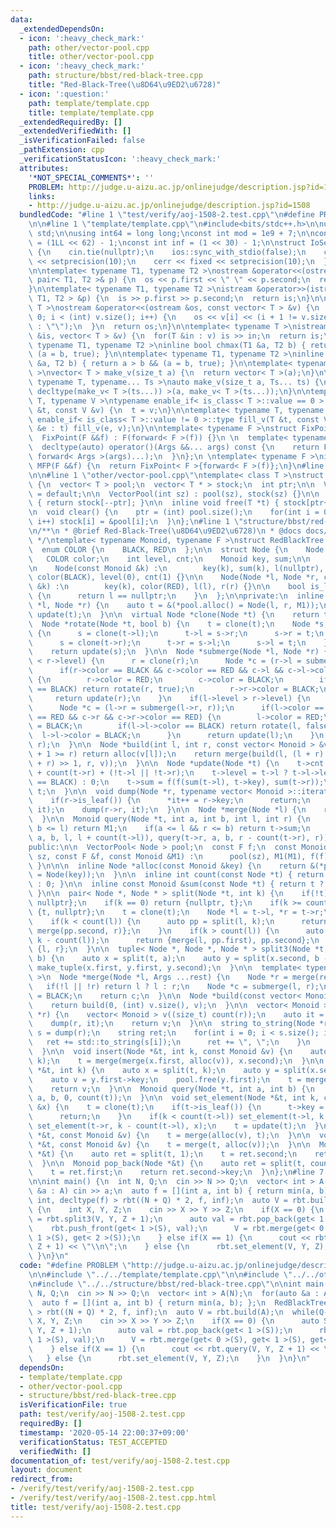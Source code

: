 ```yaml
---
data:
  _extendedDependsOn:
  - icon: ':heavy_check_mark:'
    path: other/vector-pool.cpp
    title: other/vector-pool.cpp
  - icon: ':heavy_check_mark:'
    path: structure/bbst/red-black-tree.cpp
    title: "Red-Black-Tree(\u8D64\u9ED2\u6728)"
  - icon: ':question:'
    path: template/template.cpp
    title: template/template.cpp
  _extendedRequiredBy: []
  _extendedVerifiedWith: []
  _isVerificationFailed: false
  _pathExtension: cpp
  _verificationStatusIcon: ':heavy_check_mark:'
  attributes:
    '*NOT_SPECIAL_COMMENTS*': ''
    PROBLEM: http://judge.u-aizu.ac.jp/onlinejudge/description.jsp?id=1508
    links:
    - http://judge.u-aizu.ac.jp/onlinejudge/description.jsp?id=1508
  bundledCode: "#line 1 \"test/verify/aoj-1508-2.test.cpp\"\n#define PROBLEM \"http://judge.u-aizu.ac.jp/onlinejudge/description.jsp?id=1508\"\
    \n\n#line 1 \"template/template.cpp\"\n#include<bits/stdc++.h>\n\nusing namespace\
    \ std;\n\nusing int64 = long long;\nconst int mod = 1e9 + 7;\n\nconst int64 infll\
    \ = (1LL << 62) - 1;\nconst int inf = (1 << 30) - 1;\n\nstruct IoSetup {\n  IoSetup()\
    \ {\n    cin.tie(nullptr);\n    ios::sync_with_stdio(false);\n    cout << fixed\
    \ << setprecision(10);\n    cerr << fixed << setprecision(10);\n  }\n} iosetup;\n\
    \n\ntemplate< typename T1, typename T2 >\nostream &operator<<(ostream &os, const\
    \ pair< T1, T2 >& p) {\n  os << p.first << \" \" << p.second;\n  return os;\n\
    }\n\ntemplate< typename T1, typename T2 >\nistream &operator>>(istream &is, pair<\
    \ T1, T2 > &p) {\n  is >> p.first >> p.second;\n  return is;\n}\n\ntemplate< typename\
    \ T >\nostream &operator<<(ostream &os, const vector< T > &v) {\n  for(int i =\
    \ 0; i < (int) v.size(); i++) {\n    os << v[i] << (i + 1 != v.size() ? \" \"\
    \ : \"\");\n  }\n  return os;\n}\n\ntemplate< typename T >\nistream &operator>>(istream\
    \ &is, vector< T > &v) {\n  for(T &in : v) is >> in;\n  return is;\n}\n\ntemplate<\
    \ typename T1, typename T2 >\ninline bool chmax(T1 &a, T2 b) { return a < b &&\
    \ (a = b, true); }\n\ntemplate< typename T1, typename T2 >\ninline bool chmin(T1\
    \ &a, T2 b) { return a > b && (a = b, true); }\n\ntemplate< typename T = int64\
    \ >\nvector< T > make_v(size_t a) {\n  return vector< T >(a);\n}\n\ntemplate<\
    \ typename T, typename... Ts >\nauto make_v(size_t a, Ts... ts) {\n  return vector<\
    \ decltype(make_v< T >(ts...)) >(a, make_v< T >(ts...));\n}\n\ntemplate< typename\
    \ T, typename V >\ntypename enable_if< is_class< T >::value == 0 >::type fill_v(T\
    \ &t, const V &v) {\n  t = v;\n}\n\ntemplate< typename T, typename V >\ntypename\
    \ enable_if< is_class< T >::value != 0 >::type fill_v(T &t, const V &v) {\n  for(auto\
    \ &e : t) fill_v(e, v);\n}\n\ntemplate< typename F >\nstruct FixPoint : F {\n\
    \  FixPoint(F &&f) : F(forward< F >(f)) {}\n \n  template< typename... Args >\n\
    \  decltype(auto) operator()(Args &&... args) const {\n    return F::operator()(*this,\
    \ forward< Args >(args)...);\n  }\n};\n \ntemplate< typename F >\ninline decltype(auto)\
    \ MFP(F &&f) {\n  return FixPoint< F >{forward< F >(f)};\n}\n#line 4 \"test/verify/aoj-1508-2.test.cpp\"\
    \n\n#line 1 \"other/vector-pool.cpp\"\ntemplate< class T >\nstruct VectorPool\
    \ {\n  vector< T > pool;\n  vector< T * > stock;\n  int ptr;\n\n  VectorPool()\
    \ = default;\n\n  VectorPool(int sz) : pool(sz), stock(sz) {}\n\n  inline T *alloc()\
    \ { return stock[--ptr]; }\n\n  inline void free(T *t) { stock[ptr++] = t; }\n\
    \n  void clear() {\n    ptr = (int) pool.size();\n    for(int i = 0; i < pool.size();\
    \ i++) stock[i] = &pool[i];\n  }\n};\n#line 1 \"structure/bbst/red-black-tree.cpp\"\
    \n/**\n * @brief Red-Black-Tree(\u8D64\u9ED2\u6728)\n * @docs docs/red-black-tree.md\n\
    \ */\ntemplate< typename Monoid, typename F >\nstruct RedBlackTree {\npublic:\n\
    \  enum COLOR {\n    BLACK, RED\n  };\n\n  struct Node {\n    Node *l, *r;\n \
    \   COLOR color;\n    int level, cnt;\n    Monoid key, sum;\n\n    Node() {}\n\
    \n    Node(const Monoid &k) :\n        key(k), sum(k), l(nullptr), r(nullptr),\
    \ color(BLACK), level(0), cnt(1) {}\n\n    Node(Node *l, Node *r, const Monoid\
    \ &k) :\n        key(k), color(RED), l(l), r(r) {}\n\n    bool is_leaf() const\
    \ {\n      return l == nullptr;\n    }\n  };\n\nprivate:\n  inline Node *alloc(Node\
    \ *l, Node *r) {\n    auto t = &(*pool.alloc() = Node(l, r, M1));\n    return\
    \ update(t);\n  }\n\n  virtual Node *clone(Node *t) {\n    return t;\n  }\n\n\
    \  Node *rotate(Node *t, bool b) {\n    t = clone(t);\n    Node *s;\n    if(b)\
    \ {\n      s = clone(t->l);\n      t->l = s->r;\n      s->r = t;\n    } else {\n\
    \      s = clone(t->r);\n      t->r = s->l;\n      s->l = t;\n    }\n    update(t);\n\
    \    return update(s);\n  }\n\n  Node *submerge(Node *l, Node *r) {\n    if(l->level\
    \ < r->level) {\n      r = clone(r);\n      Node *c = (r->l = submerge(l, r->l));\n\
    \      if(r->color == BLACK && c->color == RED && c->l && c->l->color == RED)\
    \ {\n        r->color = RED;\n        c->color = BLACK;\n        if(r->r->color\
    \ == BLACK) return rotate(r, true);\n        r->r->color = BLACK;\n      }\n \
    \     return update(r);\n    }\n    if(l->level > r->level) {\n      l = clone(l);\n\
    \      Node *c = (l->r = submerge(l->r, r));\n      if(l->color == BLACK && c->color\
    \ == RED && c->r && c->r->color == RED) {\n        l->color = RED;\n        c->color\
    \ = BLACK;\n        if(l->l->color == BLACK) return rotate(l, false);\n      \
    \  l->l->color = BLACK;\n      }\n      return update(l);\n    }\n    return alloc(l,\
    \ r);\n  }\n\n  Node *build(int l, int r, const vector< Monoid > &v) {\n    if(l\
    \ + 1 >= r) return alloc(v[l]);\n    return merge(build(l, (l + r) >> 1, v), build((l\
    \ + r) >> 1, r, v));\n  }\n\n  Node *update(Node *t) {\n    t->cnt = count(t->l)\
    \ + count(t->r) + (!t->l || !t->r);\n    t->level = t->l ? t->l->level + (t->l->color\
    \ == BLACK) : 0;\n    t->sum = f(f(sum(t->l), t->key), sum(t->r));\n    return\
    \ t;\n  }\n\n  void dump(Node *r, typename vector< Monoid >::iterator &it) {\n\
    \    if(r->is_leaf()) {\n      *it++ = r->key;\n      return;\n    }\n    dump(r->l,\
    \ it);\n    dump(r->r, it);\n  }\n\n  Node *merge(Node *l) {\n    return l;\n\
    \  }\n\n  Monoid query(Node *t, int a, int b, int l, int r) {\n    if(r <= a ||\
    \ b <= l) return M1;\n    if(a <= l && r <= b) return t->sum;\n    return f(query(t->l,\
    \ a, b, l, l + count(t->l)), query(t->r, a, b, r - count(t->r), r));\n  }\n\n\
    public:\n\n  VectorPool< Node > pool;\n  const F f;\n  const Monoid M1;\n\n  RedBlackTree(int\
    \ sz, const F &f, const Monoid &M1) :\n      pool(sz), M1(M1), f(f) { pool.clear();\
    \ }\n\n\n  inline Node *alloc(const Monoid &key) {\n    return &(*pool.alloc()\
    \ = Node(key));\n  }\n\n  inline int count(const Node *t) { return t ? t->cnt\
    \ : 0; }\n\n  inline const Monoid &sum(const Node *t) { return t ? t->sum : M1;\
    \ }\n\n  pair< Node *, Node * > split(Node *t, int k) {\n    if(!t) return {nullptr,\
    \ nullptr};\n    if(k == 0) return {nullptr, t};\n    if(k >= count(t)) return\
    \ {t, nullptr};\n    t = clone(t);\n    Node *l = t->l, *r = t->r;\n    pool.free(t);\n\
    \    if(k < count(l)) {\n      auto pp = split(l, k);\n      return {pp.first,\
    \ merge(pp.second, r)};\n    }\n    if(k > count(l)) {\n      auto pp = split(r,\
    \ k - count(l));\n      return {merge(l, pp.first), pp.second};\n    }\n    return\
    \ {l, r};\n  }\n\n  tuple< Node *, Node *, Node * > split3(Node *t, int a, int\
    \ b) {\n    auto x = split(t, a);\n    auto y = split(x.second, b - a);\n    return\
    \ make_tuple(x.first, y.first, y.second);\n  }\n\n  template< typename ... Args\
    \ >\n  Node *merge(Node *l, Args ...rest) {\n    Node *r = merge(rest...);\n \
    \   if(!l || !r) return l ? l : r;\n    Node *c = submerge(l, r);\n    c->color\
    \ = BLACK;\n    return c;\n  }\n\n  Node *build(const vector< Monoid > &v) {\n\
    \    return build(0, (int) v.size(), v);\n  }\n\n  vector< Monoid > dump(Node\
    \ *r) {\n    vector< Monoid > v((size_t) count(r));\n    auto it = begin(v);\n\
    \    dump(r, it);\n    return v;\n  }\n\n  string to_string(Node *r) {\n    auto\
    \ s = dump(r);\n    string ret;\n    for(int i = 0; i < s.size(); i++) {\n   \
    \   ret += std::to_string(s[i]);\n      ret += \", \";\n    }\n    return ret;\n\
    \  }\n\n  void insert(Node *&t, int k, const Monoid &v) {\n    auto x = split(t,\
    \ k);\n    t = merge(merge(x.first, alloc(v)), x.second);\n  }\n\n  Monoid erase(Node\
    \ *&t, int k) {\n    auto x = split(t, k);\n    auto y = split(x.second, 1);\n\
    \    auto v = y.first->key;\n    pool.free(y.first);\n    t = merge(x.first, y.second);\n\
    \    return v;\n  }\n\n  Monoid query(Node *t, int a, int b) {\n    return query(t,\
    \ a, b, 0, count(t));\n  }\n\n  void set_element(Node *&t, int k, const Monoid\
    \ &x) {\n    t = clone(t);\n    if(t->is_leaf()) {\n      t->key = t->sum = x;\n\
    \      return;\n    }\n    if(k < count(t->l)) set_element(t->l, k, x);\n    else\
    \ set_element(t->r, k - count(t->l), x);\n    t = update(t);\n  }\n\n  void push_front(Node\
    \ *&t, const Monoid &v) {\n    t = merge(alloc(v), t);\n  }\n\n  void push_back(Node\
    \ *&t, const Monoid &v) {\n    t = merge(t, alloc(v));\n  }\n\n  Monoid pop_front(Node\
    \ *&t) {\n    auto ret = split(t, 1);\n    t = ret.second;\n    return ret.first->key;\n\
    \  }\n\n  Monoid pop_back(Node *&t) {\n    auto ret = split(t, count(t) - 1);\n\
    \    t = ret.first;\n    return ret.second->key;\n  }\n};\n#line 7 \"test/verify/aoj-1508-2.test.cpp\"\
    \n\nint main() {\n  int N, Q;\n  cin >> N >> Q;\n  vector< int > A(N);\n  for(auto\
    \ &a : A) cin >> a;\n  auto f = [](int a, int b) { return min(a, b); };\n  RedBlackTree<\
    \ int, decltype(f) > rbt((N + Q) * 2, f, inf);\n  auto V = rbt.build(A);\n  while(Q--)\
    \ {\n    int X, Y, Z;\n    cin >> X >> Y >> Z;\n    if(X == 0) {\n      auto S\
    \ = rbt.split3(V, Y, Z + 1);\n      auto val = rbt.pop_back(get< 1 >(S));\n  \
    \    rbt.push_front(get< 1 >(S), val);\n      V = rbt.merge(get< 0 >(S), get<\
    \ 1 >(S), get< 2 >(S));\n    } else if(X == 1) {\n      cout << rbt.query(V, Y,\
    \ Z + 1) << \"\\n\";\n    } else {\n      rbt.set_element(V, Y, Z);\n    }\n \
    \ }\n}\n"
  code: "#define PROBLEM \"http://judge.u-aizu.ac.jp/onlinejudge/description.jsp?id=1508\"\
    \n\n#include \"../../template/template.cpp\"\n\n#include \"../../other/vector-pool.cpp\"\
    \n#include \"../../structure/bbst/red-black-tree.cpp\"\n\nint main() {\n  int\
    \ N, Q;\n  cin >> N >> Q;\n  vector< int > A(N);\n  for(auto &a : A) cin >> a;\n\
    \  auto f = [](int a, int b) { return min(a, b); };\n  RedBlackTree< int, decltype(f)\
    \ > rbt((N + Q) * 2, f, inf);\n  auto V = rbt.build(A);\n  while(Q--) {\n    int\
    \ X, Y, Z;\n    cin >> X >> Y >> Z;\n    if(X == 0) {\n      auto S = rbt.split3(V,\
    \ Y, Z + 1);\n      auto val = rbt.pop_back(get< 1 >(S));\n      rbt.push_front(get<\
    \ 1 >(S), val);\n      V = rbt.merge(get< 0 >(S), get< 1 >(S), get< 2 >(S));\n\
    \    } else if(X == 1) {\n      cout << rbt.query(V, Y, Z + 1) << \"\\n\";\n \
    \   } else {\n      rbt.set_element(V, Y, Z);\n    }\n  }\n}\n"
  dependsOn:
  - template/template.cpp
  - other/vector-pool.cpp
  - structure/bbst/red-black-tree.cpp
  isVerificationFile: true
  path: test/verify/aoj-1508-2.test.cpp
  requiredBy: []
  timestamp: '2020-05-14 22:00:37+09:00'
  verificationStatus: TEST_ACCEPTED
  verifiedWith: []
documentation_of: test/verify/aoj-1508-2.test.cpp
layout: document
redirect_from:
- /verify/test/verify/aoj-1508-2.test.cpp
- /verify/test/verify/aoj-1508-2.test.cpp.html
title: test/verify/aoj-1508-2.test.cpp
---
```

